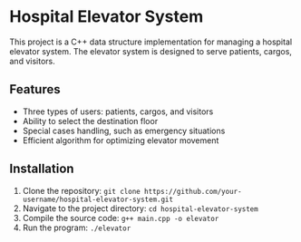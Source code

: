 # Hospital Elevator System

This project is a C++ data structure implementation for managing a hospital elevator system. The elevator system is designed to serve patients, cargos, and visitors.

## Features

- Three types of users: patients, cargos, and visitors
- Ability to select the destination floor
- Special cases handling, such as emergency situations
- Efficient algorithm for optimizing elevator movement

## Installation

1. Clone the repository: `git clone https://github.com/your-username/hospital-elevator-system.git`
2. Navigate to the project directory: `cd hospital-elevator-system`
3. Compile the source code: `g++ main.cpp -o elevator`
4. Run the program: `./elevator`
